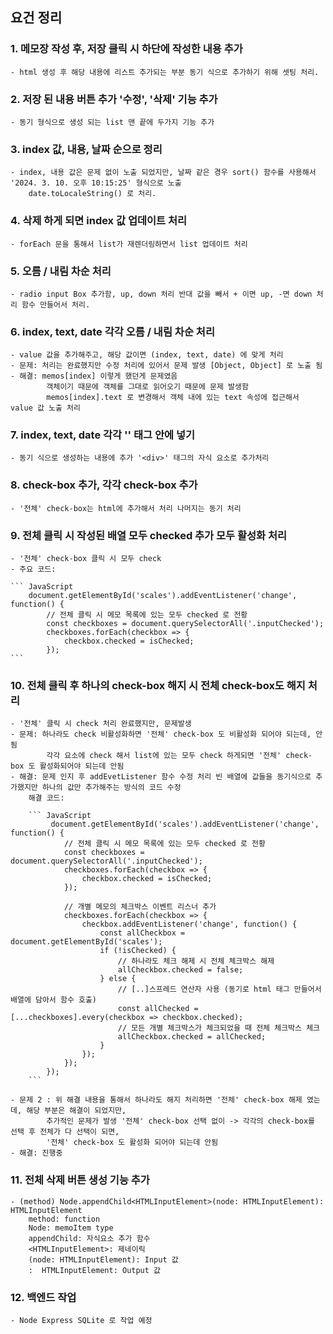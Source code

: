 ## 요건 정리

### 1. 메모장 작성 후, 저장 클릭 시 하단에 작성한 내용 추가

    - html 생성 후 해당 내용에 리스트 추가되는 부분 동기 식으로 추가하기 위해 셋팅 처리.

### 2. 저장 된 내용 버튼 추가 '수정', '삭제' 기능 추가

    - 동기 형식으로 생성 되는 list 맨 끝에 두가지 기능 추가 

### 3. index 값, 내용, 날짜 순으로 정리

    - index, 내용 값은 문제 없이 노출 되었지만, 날짜 같은 경우 sort() 함수를 사용해서 '2024. 3. 10. 오후 10:15:25' 형식으로 노출
        date.toLocaleString() 로 처리.

### 4. 삭제 하게 되면 index 값 업데이트 처리

    - forEach 문을 통해서 list가 재렌더링하면서 list 업데이트 처리 

### 5. 오름 / 내림 차순 처리 
    
    - radio input Box 추가함, up, down 처리 반대 값을 빼서 + 이면 up, -면 down 처리 함수 만들어서 처리.

### 6. index, text, date 각각 오름 / 내림 차순 처리
    
    - value 값을 추가해주고, 해당 값이면 (index, text, date) 에 맞게 처리
    - 문제: 처리는 완료했지만 수정 처리에 있어서 문제 발생 [Object, Object] 로 노출 됨
    - 해결: memos[index] 이렇게 했던게 문제였음 
            객체이기 때문에 객체를 그대로 읽어오기 때문에 문제 발생함
            memos[index].text 로 변경해서 객체 내에 있는 text 속성에 접근해서 value 값 노출 처리

### 7. index, text, date 각각 '<span>' 태그 안에 넣기

    - 동기 식으로 생성하는 내용에 추가 '<div>' 태그의 자식 요소로 추가처리

### 8. check-box 추가, 각각 check-box 추가 

    - '전체' check-box는 html에 추가해서 처리 나머지는 동기 처리

### 9. 전체 클릭 시 작성된 배열 모두 checked 추가 모두 활성화 처리

    - '전체' check-box 클릭 시 모두 check
    - 주요 코드:

    ``` JavaScript 
        document.getElementById('scales').addEventListener('change', function() {
            // 전체 클릭 시 메모 목록에 있는 모두 checked 로 전황
            const checkboxes = document.querySelectorAll('.inputChecked');
            checkboxes.forEach(checkbox => {
                checkbox.checked = isChecked;
            });
    ```


### 10. 전체 클릭 후 하나의 check-box 해지 시 전체 check-box도 해지 처리 

    - '전체' 클릭 시 check 처리 완료했지만, 문제발생
    - 문제: 하나라도 check 비활성화하면 '전체' check-box 도 비활성화 되어야 되는데, 안됨
            각각 요소에 check 해서 list에 있는 모두 check 하게되면 '전체' check-box 도 활성화되어야 되는데 안됨
    - 해결: 문제 인지 후 addEvetListener 함수 수정 처리 빈 배열에 값들을 동기식으로 추가했지만 하나의 값만 추가해주는 방식의 코드 수정
        해결 코드:

        ``` JavaScript
             document.getElementById('scales').addEventListener('change', function() {
                // 전체 클릭 시 메모 목록에 있는 모두 checked 로 전황
                const checkboxes = document.querySelectorAll('.inputChecked');
                checkboxes.forEach(checkbox => {
                    checkbox.checked = isChecked;
                });

                // 개별 메모의 체크박스 이벤트 리스너 추가
                checkboxes.forEach(checkbox => {
                    checkbox.addEventListener('change', function() {
                        const allCheckbox = document.getElementById('scales');
                        if (!isChecked) {
                            // 하나라도 체크 해제 시 전체 체크박스 해제
                            allCheckbox.checked = false;
                        } else {
                            // [..]스프레드 연산자 사용 (동기로 html 태그 만들어서 배열에 담아서 함수 호출)
                            const allChecked = [...checkboxes].every(checkbox => checkbox.checked);
                            // 모든 개별 체크박스가 체크되었을 때 전체 체크박스 체크
                            allCheckbox.checked = allChecked; 
                        }
                    });
                });
            });
        ``` 

    - 문제 2 : 위 해결 내용을 통해서 하나라도 해지 처리하면 '전체' check-box 해제 였는데, 해당 부분은 해결이 되었지만, 
            추가적인 문제가 발생 '전체' check-box 선택 없이 -> 각각의 check-box를 선택 후 전체가 다 선택이 되면,
            '전체' check-box 도 활성화 되어야 되는데 안됨
    - 해결: 진행중

### 11. 전체 삭제 버튼 생성 기능 추가

    - (method) Node.appendChild<HTMLInputElement>(node: HTMLInputElement): HTMLInputElement
        method: function
        Node: memoItem type
        appendChild: 자식요소 추가 함수
        <HTMLInputElement>: 제네이릭
        (node: HTMLInputElement): Input 값
        :  HTMLInputElement: Output 값
        
### 12. 백엔드 작업 

    - Node Express SQLite 로 작업 예정 